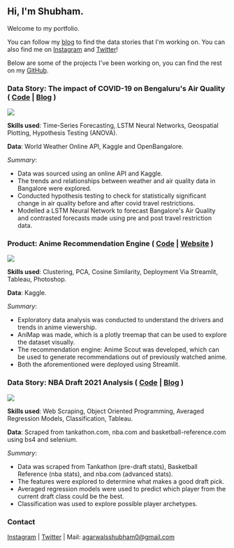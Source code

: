 ## Hi, I'm Shubham.
Welcome to my portfolio.

You can follow my [blog](https://shoobydo.substack.com) to find the data stories that I'm working on. You can also find me on [Instagram](https://www.instagram.com/vizfulthinking/) and [Twitter](https://www.instagram.com/vizfulthinking/)!

Below are some of the projects I've been working on, you can find the rest on my [GitHub](https://github.com/statxsphere/).

### Data Story: The impact of COVID-19 on Bengaluru's Air Quality ( [Code](https://github.com/statxsphere/aqi_bangalore/blob/main/Lockdown_AQI.ipynb) | [Blog](https://shoobydo.substack.com/p/the-covid-lockdowns-were-a-breath) )

![](https://cdn.substack.com/image/fetch/f_auto,q_auto:good,fl_progressive:steep/https%3A%2F%2Fbucketeer-e05bbc84-baa3-437e-9518-adb32be77984.s3.amazonaws.com%2Fpublic%2Fimages%2F87190c72-b071-4f21-9523-b98808bb45d1_634x311.png)

**Skills used**: Time-Series Forecasting, LSTM Neural Networks, Geospatial Plotting, Hypothesis Testing (ANOVA).

**Data**: World Weather Online API, Kaggle and OpenBangalore.

*Summary*:
* Data was sourced using an online API and Kaggle.
* The trends and relationships between weather and air quality data in Bangalore were explored.
* Conducted hypothesis testing to check for statistically significant change in air quality before and after covid travel restrictions.
* Modelled a LSTM Neural Network to forecast Bangalore's Air Quality and contrasted forecasts made using pre and post travel restriction data.

### Product: Anime Recommendation Engine ( [Code](https://github.com/statxsphere/anime) | [Website](https://share.streamlit.io/statxsphere/anime/explore.py) )

![](https://c.tenor.com/TKKlYOpCbV8AAAAC/dragon-ball-z-dbz.gif)

**Skills used**: Clustering, PCA, Cosine Similarity, Deployment Via Streamlit, Tableau, Photoshop.

**Data**: Kaggle.

*Summary*: 
* Exploratory data analysis was conducted to understand the drivers and trends in anime viewership.
* AniMap was made, which is a plotly treemap that can be used to explore the dataset visually.
* The recommendation engine: Anime Scout was developed, which can be used to generate recommendations out of previously watched anime.
* Both the aforementioned were deployed using Streamlit.

### Data Story:  NBA Draft 2021 Analysis ( [Code](https://github.com/statxsphere/nba_draft) | [Blog](https://shoobydo.substack.com/p/nba-draft-2021-an-analysis) )

![](https://cdn.substack.com/image/fetch/w_1456,c_limit,f_auto,q_auto:good,fl_progressive:steep/https%3A%2F%2Fbucketeer-e05bbc84-baa3-437e-9518-adb32be77984.s3.amazonaws.com%2Fpublic%2Fimages%2F20fc4431-84a8-4aa3-bba8-c63f6bde7329_1432x771.png)

**Skills used**: Web Scraping, Object Oriented Programming, Averaged Regression Models, Classification, Tableau.

**Data**: Scraped from tankathon.com, nba.com and basketball-reference.com using bs4 and selenium.

*Summary*: 
* Data was scraped from Tankathon (pre-draft stats), Basketball Reference (nba stats), and nba.com (advanced stats).
* The features were explored to determine what makes a good draft pick.
* Averaged regression models were used to predict which player from the current draft class could be the best.
* Classification was used to explore possible player archetypes.


### Contact

[Instagram](https://www.instagram.com/vizfulthinking/) | [Twitter](https://www.instagram.com/vizfulthinking/) | Mail: agarwalsshubham0@gmail.com

